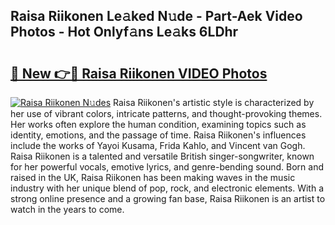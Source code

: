 ## Raisa Riikonen Le𝚊ked N𝚞de - Part-Aek Video Photos - Hot Onlyf𝚊ns Le𝚊ks 6LDhr

# <h2><a href="http://ac41639.deff.icu/?id=Raisa+Riikonen">🔗 New 👉🔴 Raisa Riikonen VIDEO Photos</a></h2>

[![Raisa Riikonen N𝚞des](https://i.imgur.com/rIISA9y.gif)](http://ac41639.deff.icu/?id=Raisa+Riikonen)
Raisa Riikonen's artistic style is characterized by her use of vibrant colors, intricate patterns, and thought-provoking themes. Her works often explore the human condition, examining topics such as identity, emotions, and the passage of time. Raisa Riikonen's influences include the works of Yayoi Kusama, Frida Kahlo, and Vincent van Gogh. Raisa Riikonen is a talented and versatile British singer-songwriter, known for her powerful vocals, emotive lyrics, and genre-bending sound. Born and raised in the UK, Raisa Riikonen has been making waves in the music industry with her unique blend of pop, rock, and electronic elements. With a strong online presence and a growing fan base, Raisa Riikonen is an artist to watch in the years to come.
